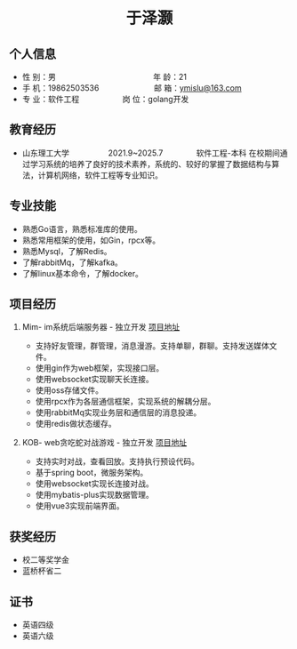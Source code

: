  <center>
     <h1>于泽灏</h1>
 </center>

## 个人信息

* 性 别：男&emsp;&emsp;&emsp;&emsp;&emsp;&emsp;&emsp;&emsp;&emsp;&emsp;&emsp;&emsp;&ensp;年 龄：21
* 手 机：19862503536 &emsp;&emsp;&emsp;&emsp;&emsp;&emsp;&ensp;  邮 箱：ymislu@163.com
* 专 业：软件工程 &emsp;&emsp;&emsp;&emsp;&emsp; 岗 位：golang开发

## 教育经历

* 山东理工大学&emsp;&emsp;&emsp;&emsp;&emsp;2021.9~2025.7&emsp;&emsp;&emsp;&emsp; 软件工程-本科
在校期间通过学习系统的培养了良好的技术素养，系统的、较好的掌握了数据结构与算法，计算机网络，软件工程等专业知识。
## 专业技能

* 熟悉Go语言，熟悉标准库的使用。
* 熟悉常用框架的使用，如Gin，rpcx等。
* 熟悉Mysql，了解Redis。
* 了解rabbitMq，了解kafka。
* 了解linux基本命令，了解docker。

## 项目经历

1. Mim- im系统后端服务器 - 独立开发 [项目地址]()
    * 支持好友管理，群管理，消息漫游。支持单聊，群聊。支持发送媒体文件。
    * 使用gin作为web框架，实现接口层。
    * 使用websocket实现聊天长连接。
    * 使用oss存储文件。
    * 使用rpcx作为各层通信框架，实现系统的解耦分层。
    * 使用rabbitMq实现业务层和通信层的消息投递。
    * 使用redis做状态缓存。

2.  KOB- web贪吃蛇对战游戏 - 独立开发 [项目地址]()
    * 支持实时对战，查看回放。支持执行预设代码。
    * 基于spring boot，微服务架构。
    * 使用websocket实现长连接对战。
    * 使用mybatis-plus实现数据管理。
    * 使用vue3实现前端界面。

## 获奖经历
* 校二等奖学金
* 蓝桥杯省二

## 证书
* 英语四级
* 英语六级


